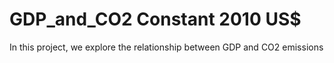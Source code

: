 # GDP_and_CO2 Constant 2010 US$

In this project, we explore the relationship between GDP and CO2 emissions